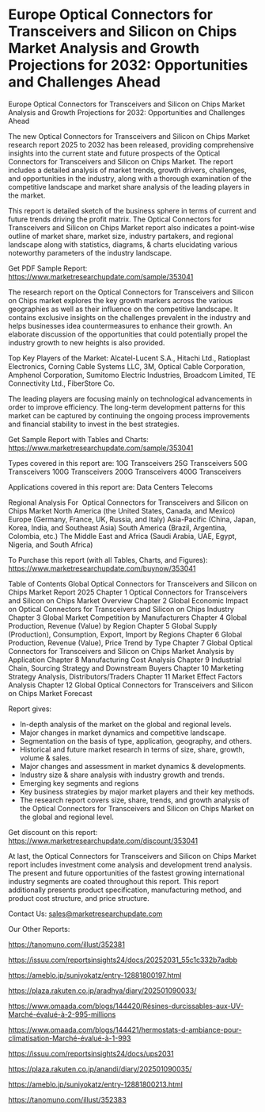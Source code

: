 # Europe Optical Connectors for Transceivers and Silicon on Chips Market Analysis and Growth Projections for 2032: Opportunities and Challenges Ahead

Europe Optical Connectors for Transceivers and Silicon on Chips Market Analysis and Growth Projections for 2032: Opportunities and Challenges Ahead

The new Optical Connectors for Transceivers and Silicon on Chips Market research report 2025 to 2032 has been released, providing comprehensive insights into the current state and future prospects of the Optical Connectors for Transceivers and Silicon on Chips Market. The report includes a detailed analysis of market trends, growth drivers, challenges, and opportunities in the industry, along with a thorough examination of the competitive landscape and market share analysis of the leading players in the market.

This report is detailed sketch of the business sphere in terms of current and future trends driving the profit matrix. The Optical Connectors for Transceivers and Silicon on Chips Market report also indicates a point-wise outline of market share, market size, industry partakers, and regional landscape along with statistics, diagrams, & charts elucidating various noteworthy parameters of the industry landscape.

Get PDF Sample Report: https://www.marketresearchupdate.com/sample/353041

The research report on the Optical Connectors for Transceivers and Silicon on Chips market explores the key growth markers across the various geographies as well as their influence on the competitive landscape. It contains exclusive insights on the challenges prevalent in the industry and helps businesses idea countermeasures to enhance their growth. An elaborate discussion of the opportunities that could potentially propel the industry growth to new heights is also provided.

Top Key Players of the Market:
Alcatel-Lucent S.A., Hitachi Ltd., Ratioplast Electronics, Corning Cable Systems LLC, 3M, Optical Cable Corporation, Amphenol Corporation, Sumitomo Electric Industries, Broadcom Limited, TE Connectivity Ltd., FiberStore Co.


The leading players are focusing mainly on technological advancements in order to improve efficiency. The long-term development patterns for this market can be captured by continuing the ongoing process improvements and financial stability to invest in the best strategies.

Get Sample Report with Tables and Charts: https://www.marketresearchupdate.com/sample/353041

Types covered in this report are:
10G Transceivers
25G Transceivers
50G Transceivers
100G Transceivers
200G Transceivers
400G Transceivers


Applications covered in this report are:
Data Centers
Telecoms


Regional Analysis For  Optical Connectors for Transceivers and Silicon on Chips Market
North America (the United States, Canada, and Mexico)
Europe (Germany, France, UK, Russia, and Italy)
Asia-Pacific (China, Japan, Korea, India, and Southeast Asia)
South America (Brazil, Argentina, Colombia, etc.)
The Middle East and Africa (Saudi Arabia, UAE, Egypt, Nigeria, and South Africa)

To Purchase this report (with all Tables, Charts, and Figures): https://www.marketresearchupdate.com/buynow/353041

Table of Contents
Global Optical Connectors for Transceivers and Silicon on Chips Market Report 2025
Chapter 1 Optical Connectors for Transceivers and Silicon on Chips Market Overview
Chapter 2 Global Economic Impact on Optical Connectors for Transceivers and Silicon on Chips Industry
Chapter 3 Global Market Competition by Manufacturers
Chapter 4 Global Production, Revenue (Value) by Region
Chapter 5 Global Supply (Production), Consumption, Export, Import by Regions
Chapter 6 Global Production, Revenue (Value), Price Trend by Type
Chapter 7 Global Optical Connectors for Transceivers and Silicon on Chips Market Analysis by Application
Chapter 8 Manufacturing Cost Analysis
Chapter 9 Industrial Chain, Sourcing Strategy and Downstream Buyers
Chapter 10 Marketing Strategy Analysis, Distributors/Traders
Chapter 11 Market Effect Factors Analysis
Chapter 12 Global Optical Connectors for Transceivers and Silicon on Chips Market Forecast

Report gives:

- In-depth analysis of the market on the global and regional levels.
- Major changes in market dynamics and competitive landscape.
- Segmentation on the basis of type, application, geography, and others.
- Historical and future market research in terms of size, share, growth, volume & sales.
- Major changes and assessment in market dynamics & developments.
- Industry size & share analysis with industry growth and trends.
- Emerging key segments and regions
- Key business strategies by major market players and their key methods.
- The research report covers size, share, trends, and growth analysis of the Optical Connectors for Transceivers and Silicon on Chips Market on the global and regional level.

Get discount on this report: https://www.marketresearchupdate.com/discount/353041

At last, the Optical Connectors for Transceivers and Silicon on Chips Market report includes investment come analysis and development trend analysis. The present and future opportunities of the fastest growing international industry segments are coated throughout this report. This report additionally presents product specification, manufacturing method, and product cost structure, and price structure.

Contact Us:
sales@marketresearchupdate.com

Our Other Reports:

https://tanomuno.com/illust/352381

https://issuu.com/reportsinsights24/docs/20252031_55c1c332b7adbb

https://ameblo.jp/suniyokatz/entry-12881800197.html

https://plaza.rakuten.co.jp/aradhya/diary/202501090033/

https://www.omaada.com/blogs/144420/Résines-durcissables-aux-UV-Marché-évalué-à-2-995-millions

https://www.omaada.com/blogs/144421/hermostats-d-ambiance-pour-climatisation-Marché-évalué-à-1-993

https://issuu.com/reportsinsights24/docs/ups2031

https://plaza.rakuten.co.jp/anandi/diary/202501090035/

https://ameblo.jp/suniyokatz/entry-12881800213.html

https://tanomuno.com/illust/352383
